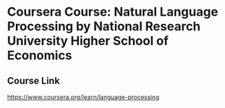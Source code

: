 # Coursera Course: Natural Language Processing by National Research University Higher School of Economics
## Course Link
https://www.coursera.org/learn/language-processing

